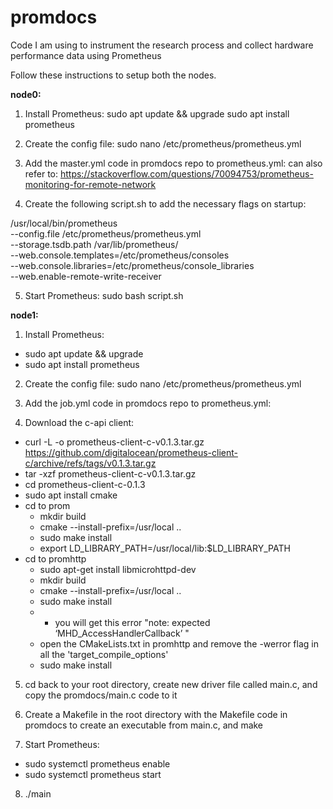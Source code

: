 # promdocs
Code I am using to instrument the research process and collect hardware performance data using Prometheus

Follow these instructions to setup both the nodes.

**node0:**

1. Install Prometheus:
sudo apt update && upgrade
sudo apt install prometheus

2. Create the config file: sudo nano /etc/prometheus/prometheus.yml

3. Add the master.yml code in promdocs repo to prometheus.yml:
can also refer to: https://stackoverflow.com/questions/70094753/prometheus-monitoring-for-remote-network 

4. Create the following script.sh to add the necessary flags on startup:

/usr/local/bin/prometheus \
 --config.file /etc/prometheus/prometheus.yml \
 --storage.tsdb.path /var/lib/prometheus/ \
 --web.console.templates=/etc/prometheus/consoles \
 --web.console.libraries=/etc/prometheus/console_libraries \
 --web.enable-remote-write-receiver

5. Start Prometheus: sudo bash script.sh 

**node1:**

1. Install Prometheus:
- sudo apt update && upgrade
- sudo apt install prometheus

2. Create the config file: sudo nano /etc/prometheus/prometheus.yml

3. Add the job.yml code in promdocs repo to prometheus.yml:

4. Download the c-api client:
- curl -L -o prometheus-client-c-v0.1.3.tar.gz https://github.com/digitalocean/prometheus-client-c/archive/refs/tags/v0.1.3.tar.gz
- tar -xzf prometheus-client-c-v0.1.3.tar.gz
- cd prometheus-client-c-0.1.3
- sudo apt install cmake
- cd to prom
  - mkdir build
  - cmake --install-prefix=/usr/local ..
  - sudo make install
  - export LD_LIBRARY_PATH=/usr/local/lib:$LD_LIBRARY_PATH
- cd to promhttp
  - sudo apt-get install libmicrohttpd-dev
  - mkdir build
  - cmake --install-prefix=/usr/local ..
  - sudo make install
  - * you will get this error "note: expected ‘MHD_AccessHandlerCallback’ "
  - open the CMakeLists.txt in promhttp and remove the -werror flag in all the 'target_compile_options'
  - sudo make install

5. cd back to your root directory, create new driver file called main.c, and copy the promdocs/main.c code to it

6. Create a Makefile in the root directory with the Makefile code in promdocs to create an executable from main.c, and make

7. Start Prometheus:
- sudo systemctl prometheus enable 
- sudo systemctl prometheus start

8. ./main
